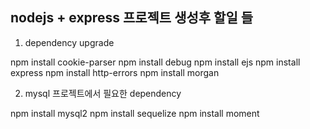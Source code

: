 ## nodejs + express 프로젝트 생성후 할일 들

1. dependency upgrade

npm install cookie-parser
npm install debug
npm install ejs
npm install express
npm install http-errors
npm install morgan

2. mysql 프로젝트에서 필요한 dependency

npm install mysql2
npm install sequelize
npm install moment
